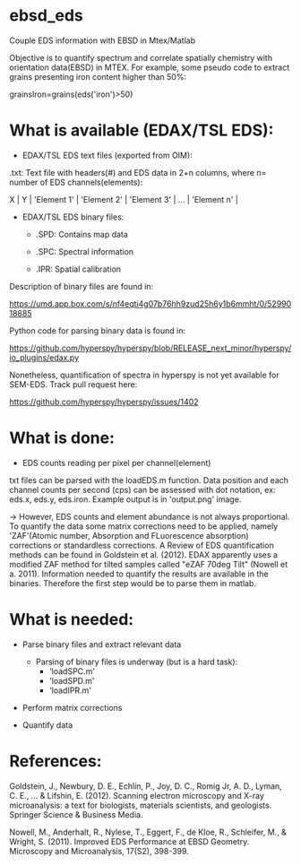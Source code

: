 # ebsd_eds
Couple EDS information with EBSD in Mtex/Matlab

Objective is to quantify spectrum and correlate spatially chemistry with orientation data(EBSD) in MTEX. 
For example, some pseudo code to extract grains presenting iron content higher than 50%:

grainsIron=grains(eds('iron')>50)

# What is available (EDAX/TSL EDS):

- EDAX/TSL EDS text files (exported from OIM):

.txt: Text file with headers(#) and EDS data in 2+n columns, where n= number of EDS channels(elements):

X | Y | 'Element 1'  |  'Element 2'  | 'Element 3'  | ... | 'Element n'  |


- EDAX/TSL EDS binary files:

  - .SPD: Contains map data

  - .SPC: Spectral information

  - .IPR: Spatial calibration

Description of binary files are found in:

https://umd.app.box.com/s/nf4eqti4g07b76hh9zud25h6y1b6mmht/0/5299018885

Python code for parsing binary data is found in:

https://github.com/hyperspy/hyperspy/blob/RELEASE_next_minor/hyperspy/io_plugins/edax.py

Nonetheless, quantification of spectra in hyperspy is not yet available for SEM-EDS. Track pull request here:

https://github.com/hyperspy/hyperspy/issues/1402


# What is done:

- EDS counts reading per pixel per channel(element)

txt files can be parsed with the loadEDS.m function. Data position and each channel counts per second (cps) can be assessed with dot notation, ex: eds.x, eds.y, eds.iron. Example output is in 'output.png' image.

-> However, EDS counts and element abundance is not always proportional. To quantify the data some matrix corrections need to be applied, namely 'ZAF'(Atomic number, Absorption and FLuorescence absorption) corrections or standardless corrections. A Review of EDS quantification methods can be found in Goldstein et al. (2012). EDAX apparently uses a modified ZAF method for tilted samples called "eZAF 70deg Tilt" (Nowell et a. 2011). Information needed to quantify the results are available in the binaries. Therefore the first step would be to parse them in matlab.
  
 # What is needed:

- Parse binary files and extract relevant data
  - Parsing of binary files is underway (but is a hard task):
     - 'loadSPC.m'
     - 'loadSPD.m'
     - 'loadIPR.m'  
- Perform matrix corrections

- Quantify data
  
# References:
  
Goldstein, J., Newbury, D. E., Echlin, P., Joy, D. C., Romig Jr, A. D., Lyman, C. E., ... & Lifshin, E. (2012). Scanning electron         microscopy and X-ray microanalysis: a text for biologists, materials scientists, and geologists. Springer Science & Business Media.

Nowell, M., Anderhalt, R., Nylese, T., Eggert, F., de Kloe, R., Schleifer, M., & Wright, S. (2011). Improved EDS Performance at EBSD Geometry. Microscopy and Microanalysis, 17(S2), 398-399.


